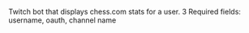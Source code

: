 Twitch bot that displays chess.com stats for a user. 3 Required fields: username, oauth, channel name

